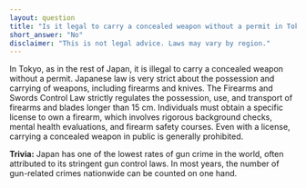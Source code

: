 ```yaml
---
layout: question
title: "Is it legal to carry a concealed weapon without a permit in Tokyo?"
short_answer: "No"
disclaimer: "This is not legal advice. Laws may vary by region."
---
```


In Tokyo, as in the rest of Japan, it is illegal to carry a concealed weapon without a permit. Japanese law is very strict about the possession and carrying of weapons, including firearms and knives. The Firearms and Swords Control Law strictly regulates the possession, use, and transport of firearms and blades longer than 15 cm. Individuals must obtain a specific license to own a firearm, which involves rigorous background checks, mental health evaluations, and firearm safety courses. Even with a license, carrying a concealed weapon in public is generally prohibited.

**Trivia:** Japan has one of the lowest rates of gun crime in the world, often attributed to its stringent gun control laws. In most years, the number of gun-related crimes nationwide can be counted on one hand.
